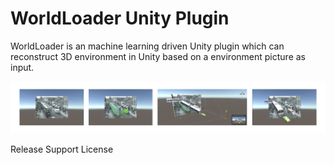 # WorldLoader Unity Plugin
WorldLoader is an machine learning driven Unity plugin which can reconstruct 3D environment in Unity based on a environment picture as input.    

![doc image](https://github.com/kaichehung/WorldLoader/blob/master/Doc/doc.jpg "doc image")






Release
Support
License
